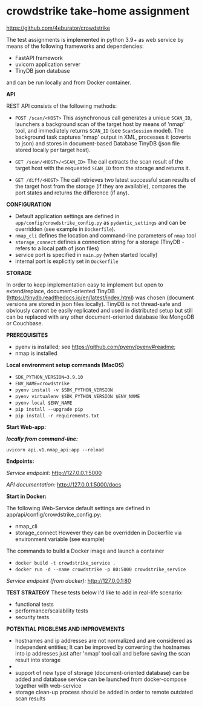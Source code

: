 # crowdstrike take-home assignment

https://github.com/4eburator/crowdstrike

The test assignments is implemented in python 3.9+ as web service by means of the following frameworks
and dependencies:
- FastAPI framework
- uvicorn application server
- TinyDB json database

and can be run locally and from Docker container.

**API**

REST API consists of the following methods:

* `POST /scan/<HOST>`
This asynchronous call generates a unique `SCAN_ID`, launchers a background scan of the target host by means of 'nmap' 
tool, and immediately returns `SCAN_ID` (see `ScanSession` model). The background task captures 'nmap' output in XML, 
processes it (coverts to json) and stores in document-based Database TinyDB (json file stored locally per target host).


* `GET /scan/<HOST>/<SCAN_ID>`
The call extracts the scan result of the target host with the requested `SCAN_ID` from the storage and returns it. 


* `GET /diff/<HOST>`
The call retrieves two latest successful scan results of the target host from the storage (if they are available),
compares the port states and returns the difference (if any).


**CONFIGURATION**

- Default application settings are defined in `app/config/crowdstrike_config.py` as `pydantic_settings` and can be 
overridden (see example in `Dockerfile`). 
- `nmap_cli` defines the location and command-line parameters of `nmap` tool
- `storage_connect` defines a connection string for a storage (TinyDB - refers to a local path of json files)
- service port is specified in `main.py` (when started locally)
- internal port is explicitly set in `Dockerfile` 


**STORAGE**

In order to keep implementation easy to implement but open to extend/replace, document-oriented TinyDB
(https://tinydb.readthedocs.io/en/latest/index.html) was chosen (document versions are stored in json files locally).
TinyDB is not thread-safe and obviously cannot be easily replicated and used in distributed setup but still can be 
replaced with any other document-oriented database like MongoDB or Couchbase.


**PREREQUISITES**

- pyenv is installed; see https://github.com/pyenv/pyenv#readme;
- nmap is installed


**Local environment setup commands (MacOS)**

- `SDK_PYTHON_VERSION=3.9.10`
- `ENV_NAME=crowdstrike`
- `pyenv install -v $SDK_PYTHON_VERSION`
- `pyenv virtualenv $SDK_PYTHON_VERSION $ENV_NAME` 
- `pyenv local $ENV_NAME`
- `pip install --upgrade pip`
- `pip install -r requirements.txt`

**Start Web-app:**

***locally from command-line:***

`uvicorn api.v1.nmap_api:app --reload`

**Endpoints:**

*Service endpoint:* http://127.0.0.1:5000

*API documentation:* http://127.0.0.1:5000/docs


**Start in Docker:**

The following Web-Service default settings are defined in app/api/config/crowdstrike_config.py:
- nmap_cli
- storage_connect
However they can be overridden in Dockerfile via environment variable (see example) 

The commands to build a Docker image and launch a container 
- `docker build -t crowdstrike_service .`
- `docker run -d --name crowdstrike -p 80:5000 crowdstrike_service`

*Service endpoint (from docker):* http://127.0.0.1:80


**TEST STRATEGY**
These tests below I'd like to add in real-life scenario:
- functional tests
- performance/scalability tests
- security tests


**POTENTIAL PROBLEMS AND IMPROVEMENTS**
- hostnames and ip addresses are not normalized and are considered as independent entities;
It can be improved by converting the hostnames into ip addresses just after 'nmap' tool call and before
saving the scan result into storage
- 
- support of new type of storage (document-oriented database) can be added and database service can be
launched from docker-compose together with web-service
- storage clean-up process should be added in order to remote outdated scan results

